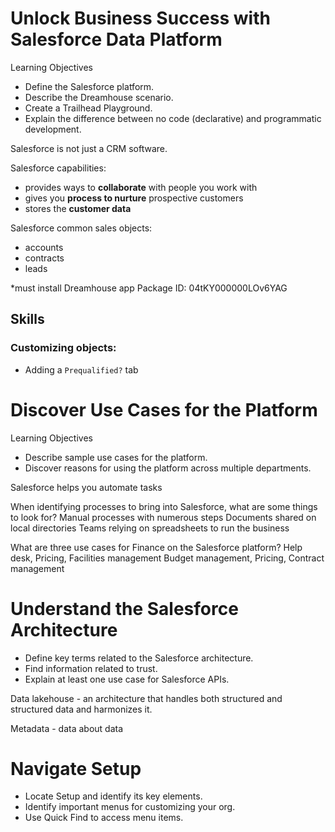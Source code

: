 # Unlock Business Success with Salesforce Data Platform

Learning Objectives

- Define the Salesforce platform.
- Describe the Dreamhouse scenario.
- Create a Trailhead Playground.
- Explain the difference between no code (declarative) and programmatic development.

Salesforce is not just a CRM software.

Salesforce capabilities:
- provides ways to **collaborate** with people you work with
- gives you **process to nurture** prospective customers
- stores the **customer data**

Salesforce common sales objects:
- accounts
- contracts
- leads

*must install Dreamhouse app
Package ID: 04tKY000000LOv6YAG


## Skills

### Customizing objects:
- Adding a `Prequalified?` tab

# Discover Use Cases for the Platform

Learning Objectives

- Describe sample use cases for the platform.
- Discover reasons for using the platform across multiple departments.

Salesforce helps you automate tasks

When identifying processes to bring into Salesforce, what are some things to look for?
    Manual processes with numerous steps
    Documents shared on local directories
    Teams relying on spreadsheets to run the business

What are three use cases for Finance on the Salesforce platform?
Help desk, Pricing, Facilities management
    Budget management, Pricing, Contract management

# Understand the Salesforce Architecture

- Define key terms related to the Salesforce architecture.
- Find information related to trust.
- Explain at least one use case for Salesforce APIs.

Data lakehouse - an architecture that handles both structured and structured data and harmonizes it.

Metadata - data about data

# Navigate Setup

- Locate Setup and identify its key elements.
- Identify important menus for customizing your org.
- Use Quick Find to access menu items.

